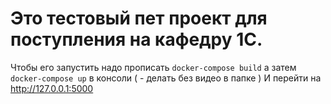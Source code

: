 # Это тестовый пет проект для поступления на кафедру 1С.
Чтобы его запустить надо прописать
``` docker-compose build ```
а затем
``` docker-compose up ``` в консоли ( - делать без видео в папке )
И перейти на http://127.0.0.1:5000   
